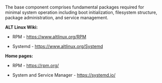 The base component comprises fundamental packages required for minimal system operation including boot initialization,
filesystem structure, package administration, and service management.

**ALT Linux Wiki:**

  * RPM - <https://www.altlinux.org/RPM>

  * Systemd - <https://www.altlinux.org/Systemd>

**Home pages:**

  * RPM - <https://rpm.org/>

  * System and Service Manager - <https://systemd.io/>
